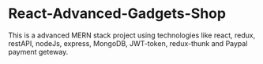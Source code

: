 # React-Advanced-Gadgets-Shop

This is a advanced MERN stack project using technologies like react, redux, restAPI, nodeJs, express, MongoDB, JWT-token, redux-thunk
and Paypal payment geteway.
